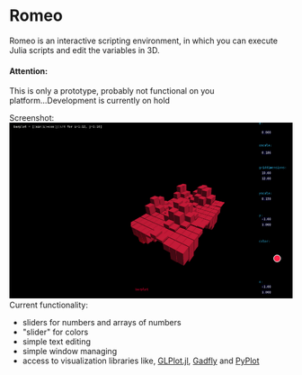 # Romeo
Romeo is an interactive scripting environment, in which you can execute Julia scripts and edit the variables in 3D.

#### Attention: 
This is only a prototype, probably not functional on you platform...Development is currently on hold

Screenshot:
![Screenshot](test/screenshot.png)
Current functionality:
* sliders for numbers and arrays of numbers
* "slider" for colors
* simple text editing
* simple window managing
* access to visualization libraries like, [GLPlot.jl](https://github.com/SimonDanisch/GLPlot.jl), [Gadfly](https://github.com/dcjones/Gadfly.jl) and [PyPlot](https://github.com/stevengj/PyPlot.jl)
